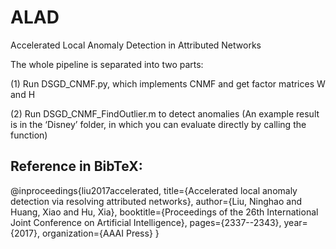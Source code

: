 # ALAD
Accelerated Local Anomaly Detection in Attributed Networks

The whole pipeline is separated into two parts:

(1) Run DSGD_CNMF.py, which implements CNMF and get factor matrices W and H

(2) Run DSGD_CNMF_FindOutlier.m to detect anomalies (An example result is in the ‘Disney’ folder, in which you can evaluate directly by calling the function)

## Reference in BibTeX:
@inproceedings{liu2017accelerated,
  title={Accelerated local anomaly detection via resolving attributed networks},
  author={Liu, Ninghao and Huang, Xiao and Hu, Xia},
  booktitle={Proceedings of the 26th International Joint Conference on Artificial Intelligence},
  pages={2337--2343},
  year={2017},
  organization={AAAI Press}
}
